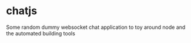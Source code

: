 chatjs
======

Some random dummy websocket chat application to toy around node and the automated building tools
